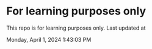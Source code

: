 # For learning purposes only
This repo is for learning purposes only.
Last updated at

Monday, April 1, 2024 1:43:03 PM

